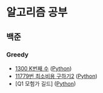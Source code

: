 # **알고리즘 공부**
## **백준**
### **Greedy**
- [1300 K번째 수](https://www.acmicpc.net/problem/1300) ([Python](https://github.com/MinsangKong/Study/blob/main/Greedy/BOJ/1.py))
- [11779번 최소비용 구하기2](https://www.acmicpc.net/problem/11779) ([Python](https://github.com/MinsangKong/Study/blob/main/Greedy/BOJ/2.py))
- [Q1 모험가 길드] ([Python](https://github.com/MinsangKong/Study/blob/main/Greedy/Chapter3(Greedy)/1-1.py))